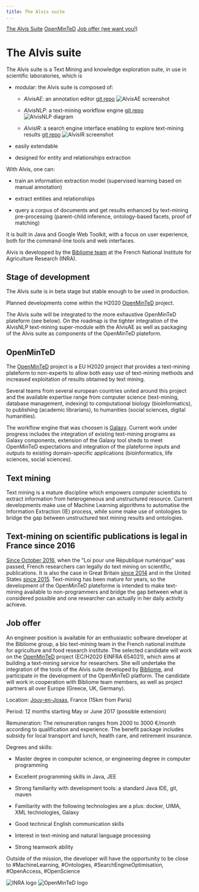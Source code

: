 ```yaml
---
title: The Alvis suite
...
```




[The Alvis Suite](#the-alvis-suite) [OpenMinTeD](#openminted) [Job offer (we want you!)](#job-offer)

<!--
pointeurs propres vers les répos
et démos

jolis screenshots de AlvisX 

logo bibliome
logo INRA
logo openminted
logo Alvis
-->


# The Alvis suite

The Alvis suite is a Text Mining and knowledge exploration suite, in use in scientific laboratories, which is

- modular: the Alvis suite is composed of:

     - _AlvisAE_: an annotation editor [git repo](https://github.com/bibliome/Alvis/) ![AlvisAE screenshot]()

     - _AlvisNLP_: a text-mining workflow engine [git repo](https://github.com/bibliome/AlvisNLP/) ![AlvisNLP diagram]()

     - _AlvisIR_: a search engine interface enabling to explore text-mining results [git repo](https://github.com/bibliome/AlvisIR/) ![AlvisIR screenshot]()

- easily extendable
- designed for entity and relationships extraction

With Alvis, one can:

- train an information extraction model (supervised learning based on manual annotation)

- extract entities and relationships

- query a corpus of documents and get results enhanced by text-mining pre-processing (parent-child inference, ontology-based facets, proof of matching)

It is built in Java and Google Web Toolkit, with a focus on user experience, both for the command-line tools and web interfaces.

Alvis is developped by the [Bibliome team](http://maiage.jouy.inra.fr/?q=fr/bibliome/) at the French National Institute for Agriculture Research (INRA).

## Stage of development

The Alvis suite is in beta stage but stable enough to be used in production.

Planned developments come within the H2020 [OpenMinTeD](https://openminted.eu) project.

The Alvis suite will be integrated to the more exhaustive OpenMinTeD plateform (see below). On the roadmap is the tighter integration of the AlvisNLP text-mining super-module with the AlvisAE as well as packaging of the Alvis suite as components of the OpenMinTeD plateform. 

## OpenMinTeD

The [OpenMinTeD](https://openminted.eu) project is a EU H2020 project that provides a text-mining plateform to non-experts to allow both easy use of text-mining methods and increased exploitation of results obtained by text mining.

Several teams from several european countries united around this project and the available expertise range from computer science (text-mining, database management, indexing) to computational biology (bioinformatics), to publishing (academic librarians), to humanities (social sciences, digital humanities).

The workflow engine that was choosen is [Galaxy](http://galaxyproject.org/). Current work under progress includes the integration of existing text-mining programs as Galaxy components, extension of the Galaxy tool sheds to meet OpenMinTeD expectations and integration of the plateforme inputs and outputs to existing domain-specific applications (bioinformatics, life sciences, social sciences).


## Text mining

Text mining is a mature discipline which empowers computer scientists to extract information from heterogeneous and unstructured resource. Current developments make use of Machine Learning algorithms to automatise the Information Extraction (IE) process, while some make use of ontologies to bridge the gap between unstructured text mining results and ontologies.


## Text-mining on scientific publications is legal in France since 2016

[Since October 2016](https://via.hypothes.is/http://www.enseignementsup-recherche.gouv.fr/cid107077/les-chercheurs-francais-pourront-desormais-pratiquer-pleinement-la-fouille-de-texte-et-de-donnees.html), when the "Loi pour une République numérique" was passed, French researchers can legally do text mining on scientific, publications. It is also the case in Great Britain [since 2014](https://scinfolex.com/2014/04/01/le-royaume-uni-sanctuarise-les-pratiques-de-data-mining-par-le-biais-dune-exception-au-droit-dauteur/) and in the United States [since 2015](https://scinfolex.com/2015/10/21/comment-laffaire-google-books-se-termine-en-victoire-pour-le-text-mining/). Text-mining has been mature for years, so the development of the OpenMinTeD plateforme is intended to make text-mining available to non-programmers and bridge the gap between what is considered possible and one researcher can actually in her daily activity achieve.

<!--


Recherche d'un dev :

- Java : il y a du code Java
- du design (légèrement mais être futé est attendu), au dev (fusion de deux suites), intégration au niveau de la plateforme OpenMinTeD (Galaxy), un petit peu de production
- objectif qualité : tests, intégration continue

Deux missions :
- intégrer AlvisAE et AlvisNLP
- intégrer la suite Alvis à la plateforme OpenMinTeD (basée sur le moteur de workflows Galaxy)

Proximité (discussions, séminaires, éventuellement contribution à) : Text Mining, Workflows, Machine Learning, promotion de l'Open Access en sciences
-->

## Job offer

An engineer position is available for an enthusiastic software developer at the Bibliome group, a bio text-mining team in the French national institute for agriculture and food research institute. The selected candidate will work on the [OpenMinTeD](https://openminted.eu) project (EC/H2020 EINFRA 654021), which aims at building a text-mining service for researchers. She will undertake the integration of the tools of the Alvis suite developed by [Bibliome](http://maiage.jouy.inra.fr/?q=fr/bibliome/), and participate in the development of the OpenMinTeD platform. The candidate will work in cooperation with Bibliome team members, as well as project partners all over Europe (Greece, UK, Germany).
 
Location: [Jouy-en-Josas](http://www.openstreetmap.org/search?query=jouy%20en%20josas%20Domaine%20de%20Vilvert), France (15km from Paris)

 
Period: 12 months starting May or June 2017 (possible extension)

 
Remuneration: The remuneration ranges from 2000 to 3000 €/month according to qualification and experience. The benefit package includes subsidy for local transport and lunch, health care, and retirement insurance.

 
Degrees and skills:

-    Master degree in computer science, or engineering degree in computer programming

 -    Excellent programming skills in Java, JEE

  -   Strong familiarity with development tools:  a standard Java IDE, git, maven

   -   Familiarity with the following technologies are a plus: docker, UIMA, XML technologies, Galaxy

  -    Good technical English communication skills

 -  Interest in text-mining and natural language processing

 -  Strong teamwork ability


Outside of the mission, the developer will have the opportunity to be close to #MachineLearning, #Ontologies, #SearchEngineOptimisation, #OpenAccess, #OpenScience


![INRA logo](https://upload.wikimedia.org/wikipedia/fr/d/d4/INRA_logo.jpg) ![OpenMinTeD logo](http://openminted.eu/wp-content/uploads/2016/01/OpenMINTED_Tag_Color_small.png)

<script async defer src="https://hypothes.is/embed.js"></script>

